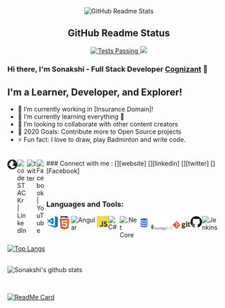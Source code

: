 <p align="center">
 <img width="100px" src="https://res.cloudinary.com/anuraghazra/image/upload/v1594908242/logo_ccswme.svg" align="center" alt="GitHub Readme Stats" />
 <h2 align="center">GitHub Readme Status</h2>
 <!-- <p align="center">Get dynamically generated GitHub stats on your readmes!</p> -->
</p>
  <p align="center">
    <a href="https://github.com/SonakshiRastogi/SonakshiRastogi/actions/new">
      <img alt="Tests Passing" src="https://github.com/anuraghazra/github-readme-stats/workflows/Test/badge.svg" />
    </a>
    <a href="https://codecov.io/gh/SonakshiRastogi">
      <img src="https://codecov.io/gh/anuraghazra/github-readme-stats/branch/master/graph/badge.svg" />
    </a>
  </p>

### Hi there, I'm Sonakshi - Full Stack Developer [Cognizant][website] 👋

## I'm a Learner, Developer, and Explorer!
- 🔭 I’m currently working in [Insurance Domain]!
- 🌱 I’m currently learning everything 🤣
- 👯 I’m looking to collaborate with other content creators
- 🥅 2020 Goals: Contribute more to Open Source projects
- ⚡ Fun fact: I love to draw, play Badminton and write code.

<br/>
### Connect with me :
[<img align="left" alt="Linkdn" width="22px" src="https://raw.githubusercontent.com/iconic/open-iconic/master/svg/globe.svg" />][website]
[<img align="left" alt="codeSTACKr | LinkedIn" width="22px" src="https://cdn.jsdelivr.net/npm/simple-icons@v3/icons/linkedin.svg" />][linkedin]
[<img align="left" alt="twitter" width="22px" src="https://static01.nyt.com/images/2014/08/10/magazine/10wmt/10wmt-superJumbo-v4.jpg" />][twitter]
[<img align="left" alt="Facebook | YouTube" width="22px" src="https://upload.wikimedia.org/wikipedia/commons/thumb/0/05/Facebook_Logo_%282019%29.png/1024px-Facebook_Logo_%282019%29.png" />][Facebook]

<br />
<br/>
<br/>

### Languages and Tools:

[<img align="left" alt="Visual Studio Code" width="26px" src="https://raw.githubusercontent.com/github/explore/80688e429a7d4ef2fca1e82350fe8e3517d3494d/topics/visual-studio-code/visual-studio-code.png" />][VisualStudio]
[<img align="left" alt="HTML5" width="30px" src="https://raw.githubusercontent.com/github/explore/80688e429a7d4ef2fca1e82350fe8e3517d3494d/topics/html/html.png" />][HTML5] 
[<img align="left" alt="Angular" width="58px" src="https://repository-images.githubusercontent.com/24195339/87018c00-694b-11e9-8b5f-c34826306d36" />][Angular]
[<img align="left" alt="JavaScript" width="26px" src="https://raw.githubusercontent.com/github/explore/80688e429a7d4ef2fca1e82350fe8e3517d3494d/topics/javascript/javascript.png" />][Javascript]
<!--[<img align="left" alt="Python" width="26px" src="https://upload.wikimedia.org/wikipedia/commons/thumb/c/c3/Python-logo-notext.svg/768px-Python-logo-notext.svg.png" />][Python]-->
[<img align="left" alt="C#" width="26px" src="https://cdn.auth0.com/blog/native-csharp/logo.png" />][C#]
[<img align="left" alt=".Net Core" width="40px" src="https://upload.wikimedia.org/wikipedia/commons/thumb/e/ee/.NET_Core_Logo.svg/1200px-.NET_Core_Logo.svg.png" />][.Net Core]
<!-- [<img align="left" alt="Node.js" width="26px" src="https://raw.githubusercontent.com/github/explore/80688e429a7d4ef2fca1e82350fe8e3517d3494d/topics/nodejs/nodejs.png" />][NodeJs] -->

[<img align="left" alt="SQL" width="30px" src="https://raw.githubusercontent.com/github/explore/80688e429a7d4ef2fca1e82350fe8e3517d3494d/topics/sql/sql.png" />][SQL]
[<img align="left" alt="MongoDB" width="50px" src="https://raw.githubusercontent.com/github/explore/80688e429a7d4ef2fca1e82350fe8e3517d3494d/topics/mongodb/mongodb.png" />][MongoDb]
[<img align="left" alt="Git" width="40px" src="https://raw.githubusercontent.com/github/explore/80688e429a7d4ef2fca1e82350fe8e3517d3494d/topics/git/git.png" />][Git]
[<img align="left" alt="GitHub" width="26px" src="https://raw.githubusercontent.com/github/explore/78df643247d429f6cc873026c0622819ad797942/topics/github/github.png" />][Github]
[<img align="left" alt="Jenkins" width="40px" src="https://www.pngitem.com/pimgs/m/441-4419397_jenkins-logo-png-transparent-png.png" />][Jenkins]
<!--[<img align="left" alt="Teamcity" width="32px" src="https://upload.wikimedia.org/wikipedia/commons/thumb/8/86/Teamcity_Logo.png/1200px-Teamcity_Logo.png" />][Teamcity]-->

<br />
<br />
<br />


[![Top Langs](https://github-readme-stats.vercel.app/api/top-langs/?username=SonakshiRastogi&layout=compact)](https://github.com/SonakshiRastogi/SonakshiRastogi)
<br/>
<br/>


<!-- ![Sonakshi's github stats](https://github-readme-stats.vercel.app/api?username=ER-Sonakshirepository&count_private=true) -->


![Sonakshi's github stats](https://github-readme-stats.vercel.app/api?username=SonakshiRastogi&show_icons=true&theme=radical)

<br/>


[![ReadMe Card](https://github-readme-stats.vercel.app/api/pin/?username=SonakshiRastogi&repo=SonakshiRastogi)](https://github.com/SonakshiRastogi/SonakshiRastogi)

<!-- <img align="left" alt="Sonakshi's github stats" src="https://github-readme-stats.codestackr.vercel.app/api?username=SonakshiRastogi&show_icons=true&hide_border=true" /> -->

<!-- [![Top Langs](https://github-readme-stats.vercel.app/api/top-langs/?username=SonakshiRastogi)](https://github.com/SonakshiRastogi/SonakshiRastogi) -->

[website]: https://www.linkedin.com/in/sonakshi-rastogi-369733147/
[twitter]: https://twitter.com/RastogiSonakshi
[Facebook]: https://www.facebook.com/profile.php?id=100005757288455
[Python]: https://docs.python.org/3/tutorial/
[linkedin]: https://www.linkedin.com/in/sonakshi-rastogi-369733147/
[VisualStudio]:https://code.visualstudio.com/docs/getstarted/introvideos
[HTML5]: https://www.w3schools.com/html/
[cssplaylist]:https://www.w3schools.com/css/
[Angular]:https://angular.io/
[Javascript]:https://www.w3schools.com/js/
[reactplaylist]: https://www.youtube.com/playlist?list=PLkwxH9e_vrAK4TdffpxKY3QGyHCpxFcQ0
[C#]: https://cdn.auth0.com/blog/native-csharp/logo.png
[.net core]: https://upload.wikimedia.org/wikipedia/commons/thumb/e/ee/.NET_Core_Logo.svg/1200px-.NET_Core_Logo.svg.png
[Groovy]:https://groovy-lang.org/documentation.html
[NodeJs]:https://www.w3schools.com/nodejs/nodejs_intro.asp
[Sql]: https://www.w3schools.com/sql/
[MySql]:https://www.tutorialspoint.com/mysql/index.htm
[MongoDb]:https://www.tutorialspoint.com/mongodb/index.htm
[Git]:https://www.tutorialspoint.com/git/index.htm
[Github]:https://guides.github.com/activities/hello-world/
[Jenkins]:https://www.tutorialspoint.com/jenkins/index.htm
[Teamcity]:https://www.tutorialspoint.com/continuous_integration/continuous_integration_creating_project_teamcity.htm
